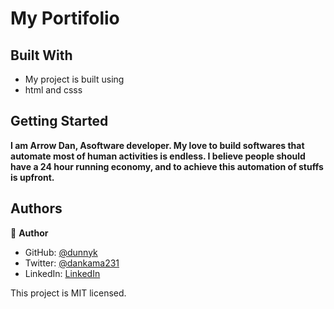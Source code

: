 
# My Portifolio
## Built With
- My project is built using
- html and csss

## Getting Started
**I am Arrow Dan, Asoftware developer. My love to build softwares that automate most of human activities is endless. I believe people should have a 24 hour running economy, and to achieve this automation of stuffs is upfront.**

## Authors

👤 **Author**

- GitHub: [@dunnyk](https://github.com/micro-portifolio)
- Twitter: [@dankama231](https://twitter.com/twitterhandle)
- LinkedIn: [LinkedIn](https://linkedin.com/in/daniel-njoroge)

This project is MIT licensed.
